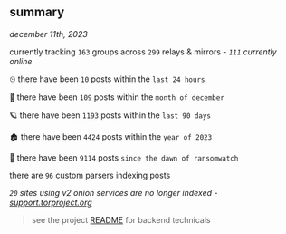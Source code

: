 
## summary
_december 11th, 2023_

currently tracking `163` groups across `299` relays & mirrors - _`111` currently online_

⏲ there have been `10` posts within the `last 24 hours`

🦈 there have been `109` posts within the `month of december`

🪐 there have been `1193` posts within the `last 90 days`

🏚 there have been `4424` posts within the `year of 2023`

🦕 there have been `9114` posts `since the dawn of ransomwatch`

there are `96` custom parsers indexing posts

_`20` sites using v2 onion services are no longer indexed - [support.torproject.org](https://support.torproject.org/onionservices/v2-deprecation/)_

> see the project [README](https://github.com/joshhighet/ransomwatch#ransomwatch--) for backend technicals
